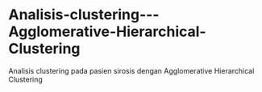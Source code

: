 # Analisis-clustering---Agglomerative-Hierarchical-Clustering
Analisis clustering pada pasien sirosis  dengan  Agglomerative Hierarchical Clustering
